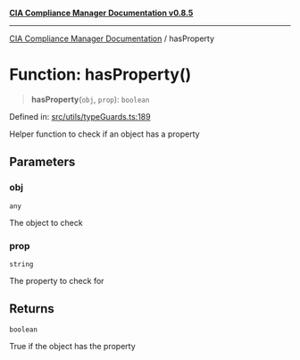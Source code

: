 [**CIA Compliance Manager Documentation v0.8.5**](../README.md)

***

[CIA Compliance Manager Documentation](../globals.md) / hasProperty

# Function: hasProperty()

> **hasProperty**(`obj`, `prop`): `boolean`

Defined in: [src/utils/typeGuards.ts:189](https://github.com/Hack23/cia-compliance-manager/blob/b799ef22d9067d09cc69eaeddf109ac9dcdce934/src/utils/typeGuards.ts#L189)

Helper function to check if an object has a property

## Parameters

### obj

`any`

The object to check

### prop

`string`

The property to check for

## Returns

`boolean`

True if the object has the property
